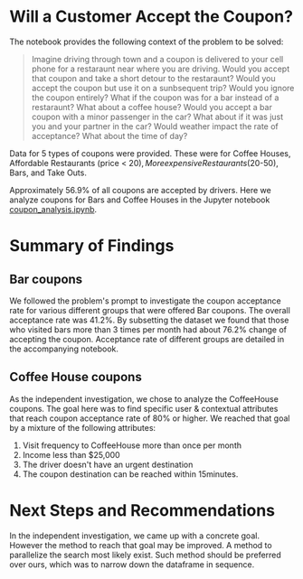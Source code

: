 # Will a Customer Accept the Coupon?

The notebook provides the following context of the problem to be solved:

> Imagine driving through town and a coupon is delivered to your cell phone for a restaraunt near where you are driving. Would you accept that coupon and take a short detour to the restaraunt? Would you accept the coupon but use it on a sunbsequent trip? Would you ignore the coupon entirely? What if the coupon was for a bar instead of a restaraunt? What about a coffee house? Would you accept a bar coupon with a minor passenger in the car? What about if it was just you and your partner in the car? Would weather impact the rate of acceptance? What about the time of day?

Data for 5 types of coupons were provided. These were for Coffee Houses, Affordable Restaurants (price < $20), More expensive Restaurants ($20-50), Bars, and Take Outs. 

Approximately 56.9% of all coupons are accepted by drivers. Here we analyze coupons for Bars and Coffee Houses in the Jupyter notebook [coupon_analysis.ipynb](https://github.com/sunukp/mlport/blob/main/coupon_analysis.ipynb).


# Summary of Findings

## Bar coupons
We followed the problem's prompt to investigate the coupon acceptance rate for various different groups that were offered Bar coupons.
The overall acceptance rate was 41.2%. By subsetting the dataset we found that those who visited bars more than 3 times per month had about 76.2% change of accepting the coupon. Acceptance rate of different groups are detailed in the accompanying notebook.

## Coffee House coupons
As the independent investigation, we chose to analyze the CoffeeHouse coupons. The goal here was to find specific user & contextual attributes that reach coupon acceptance rate of 80% or higher. We reached that goal by a mixture of the following attributes:
1. Visit frequency to CoffeeHouse more than once per month
2. Income less than $25,000
3. The driver doesn't have an urgent destination
4. The coupon destination can be reached within 15minutes.

# Next Steps and Recommendations

In the independent investigation, we came up with a concrete goal. However the method to reach that goal may be improved. A method to parallelize the search most likely exist. Such method should be preferred over ours, which was to narrow down the dataframe in sequence.
